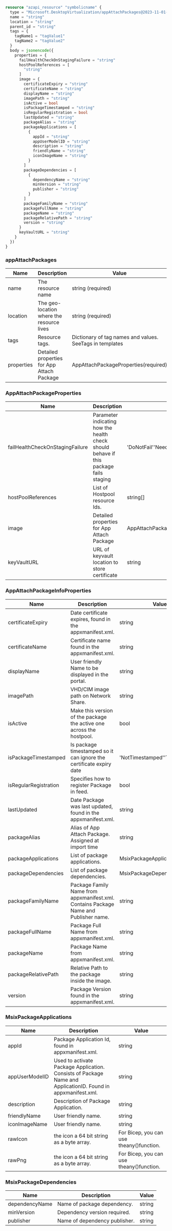 ```terraform
resource "azapi_resource" "symbolicname" {
  type = "Microsoft.DesktopVirtualization/appAttachPackages@2023-11-01-preview"
  name = "string"
  location = "string"
  parent_id = "string"
  tags = {
    tagName1 = "tagValue1"
    tagName2 = "tagValue2"
  }
  body = jsonencode({
    properties = {
      failHealthCheckOnStagingFailure = "string"
      hostPoolReferences = [
        "string"
      ]
      image = {
        certificateExpiry = "string"
        certificateName = "string"
        displayName = "string"
        imagePath = "string"
        isActive = bool
        isPackageTimestamped = "string"
        isRegularRegistration = bool
        lastUpdated = "string"
        packageAlias = "string"
        packageApplications = [
          {
            appId = "string"
            appUserModelID = "string"
            description = "string"
            friendlyName = "string"
            iconImageName = "string"
          }
        ]
        packageDependencies = [
          {
            dependencyName = "string"
            minVersion = "string"
            publisher = "string"
          }
        ]
        packageFamilyName = "string"
        packageFullName = "string"
        packageName = "string"
        packageRelativePath = "string"
        version = "string"
      }
      keyVaultURL = "string"
    }
  })
}

```

### appAttachPackages

| Name | Description | Value |
|-|-|-|
| name | The resource name | string (required) |
| location | The geo-location where the resource lives | string (required) |
| tags | Resource tags. | Dictionary of tag names and values. SeeTags in templates |
| properties | Detailed properties for App Attach Package | AppAttachPackageProperties(required) |


### AppAttachPackageProperties

| Name | Description | Value |
|-|-|-|
| failHealthCheckOnStagingFailure | Parameter indicating how the health check should behave if this package fails staging | 'DoNotFail''NeedsAssistance''Unhealthy' |
| hostPoolReferences | List of Hostpool resource Ids. | string[] |
| image | Detailed properties for App Attach Package | AppAttachPackageInfoProperties |
| keyVaultURL | URL of keyvault location to store certificate | string |


### AppAttachPackageInfoProperties

| Name | Description | Value |
|-|-|-|
| certificateExpiry | Date certificate expires, found in the appxmanifest.xml. | string |
| certificateName | Certificate name found in the appxmanifest.xml. | string |
| displayName | User friendly Name to be displayed in the portal. | string |
| imagePath | VHD/CIM image path on Network Share. | string |
| isActive | Make this version of the package the active one across the hostpool. | bool |
| isPackageTimestamped | Is package timestamped so it can ignore the certificate expiry date | 'NotTimestamped''Timestamped' |
| isRegularRegistration | Specifies how to register Package in feed. | bool |
| lastUpdated | Date Package was last updated, found in the appxmanifest.xml. | string |
| packageAlias | Alias of App Attach Package. Assigned at import time | string |
| packageApplications | List of package applications. | MsixPackageApplications[] |
| packageDependencies | List of package dependencies. | MsixPackageDependencies[] |
| packageFamilyName | Package Family Name from appxmanifest.xml. Contains Package Name and Publisher name. | string |
| packageFullName | Package Full Name from appxmanifest.xml. | string |
| packageName | Package Name from appxmanifest.xml. | string |
| packageRelativePath | Relative Path to the package inside the image. | string |
| version | Package Version found in the appxmanifest.xml. | string |


### MsixPackageApplications

| Name | Description | Value |
|-|-|-|
| appId | Package Application Id, found in appxmanifest.xml. | string |
| appUserModelID | Used to activate Package Application. Consists of Package Name and ApplicationID. Found in appxmanifest.xml. | string |
| description | Description of Package Application. | string |
| friendlyName | User friendly name. | string |
| iconImageName | User friendly name. | string |
| rawIcon | the icon a 64 bit string as a byte array. | For Bicep, you can use theany()function. |
| rawPng | the icon a 64 bit string as a byte array. | For Bicep, you can use theany()function. |


### MsixPackageDependencies

| Name | Description | Value |
|-|-|-|
| dependencyName | Name of package dependency. | string |
| minVersion | Dependency version required. | string |
| publisher | Name of dependency publisher. | string |


